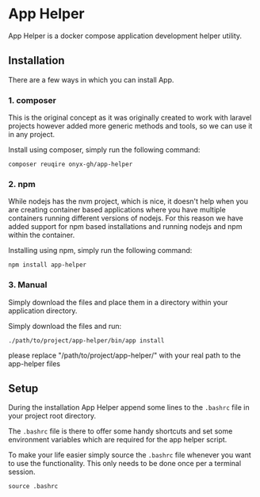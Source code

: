 # App Helper 

App Helper is a docker compose application development helper utility.

## Installation

There are a few ways in which you can install App. 

### 1. composer 

This is the original concept as it was originally created to work with laravel 
projects however added more generic methods and tools, so we can use it in any 
project.

Install using composer, simply run the following command:
```shell
composer reuqire onyx-gh/app-helper
```

### 2. npm 

While nodejs has the nvm project, which is nice, it doesn't help when you are 
creating container based applications where you have multiple containers running
different versions of nodejs. For this reason we have added support for npm 
based installations and running nodejs and npm within the container.

Installing using npm, simply run the following command:
```shell
npm install app-helper
```
### 3. Manual

Simply download the files and place them in a directory within your application
directory. 

Simply download the files and run: 
```shell
./path/to/project/app-helper/bin/app install
```
please replace "/path/to/project/app-helper/" with your real path to the app-helper files

## Setup 

During the installation App Helper append some lines to the `.bashrc` file in your
project root directory.

The `.bashrc` file is there to offer some handy shortcuts and set some
environment variables which are required for the app helper script.

To make your life easier simply source the `.bashrc` file whenever you want to 
use the functionality. This only needs to be done once per a terminal session.

```shell
source .bashrc
```
